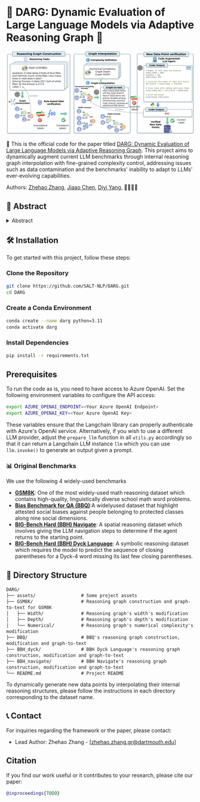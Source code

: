 # 🌟 DARG: Dynamic Evaluation of Large Language Models via Adaptive Reasoning Graph 🌟
![Project Banner](https://github.com/SALT-NLP/DARG/blob/main/assets/framework.png)

🚀 This is the official code for the paper titled [DARG: Dynamic Evaluation of Large Language Models via Adaptive Reasoning Graph](https://arxiv.org). This project aims to dynamically augment current LLM benchmarks through internal reasoning graph interpolation with fine-grained complexity control, addressing issues such as data contamination and the benchmarks' inability to adapt to LLMs' ever-evolving capabilities.

Authors: [Zhehao Zhang](https://zzh-sjtu.github.io/zhehaozhang.github.io/), [Jiaao Chen](https://cs.stanford.edu/people/jiaaoc/), [Diyi Yang](https://cs.stanford.edu/~diyiy/), 👩‍💼👨‍💼

## 🌟 Abstract

<details><summary>Abstract</summary>

The current paradigm of evaluating Large Language Models (LLMs) through static benchmarks comes with significant limitations, such as vulnerability to data contamination and a lack of adaptability to the evolving capabilities of LLMs. Therefore, evaluation methods that can adapt and generate evaluation data with controlled complexity are urgently needed. In this work, we introduce Dynamic Evaluation of LLMs via Adaptive Reasoning Graph Evolvement (DARG) to dynamically extend current benchmarks with controlled complexity and diversity. Specifically, we first extract the reasoning graphs of data points in current benchmarks and then perturb the reasoning graphs to generate novel testing data. Such newly generated test samples can have different levels of complexity while maintaining linguistic diversity similar to the original benchmarks. We further use a code-augmented LLM to ensure the label correctness of newly generated data. We apply our DARG framework to diverse reasoning tasks in four domains with 15 state-of-the-art LLMs. Experimental results show that almost all LLMs experience a performance decrease with increased complexity and certain LLMs exhibit significant drops. Additionally, we find that LLMs exhibit more biases when being evaluated via the data generated by DARG with higher complexity levels. These observations provide useful insights into how to dynamically and adaptively evaluate LLMs. 

</details>

## 🛠️ Installation

To get started with this project, follow these steps:

### Clone the Repository

```bash
git clone https://github.com/SALT-NLP/DARG.git
cd DARG
```

### Create a Conda Environment

```bash
conda create --name darg python=3.11
conda activate darg
```

### Install Dependencies

```bash
pip install -r requirements.txt
```

## Prerequisites
To run the code as is, you need to have access to Azure OpenAI. Set the following environment variables to configure the API access:

```bash
export AZURE_OPENAI_ENDPOINT=<Your Azure OpenAI Endpoint>
export AZURE_OPENAI_KEY=<Your Azure OpenAI Key>
```

These variables ensure that the Langchain library can properly authenticate with Azure's OpenAI service. Alternatively, if you wish to use a different LLM provider, adjust the `prepare_llm` function in all `utils.py` accordingly so that it can return a Langchain LLM instance `llm` which you can use `llm.invoke()` to generate an output given a prompt.


### 📊 Original Benchmarks
We use the following 4 widely-used benchmarks 

- **[GSM8K](https://github.com/openai/grade-school-math)**: One of the most widely-used math reasoning dataset which contains high-quality, linguistically diverse school math word problems.
- **[Bias Benchmark for QA (BBQ)](https://huggingface.co/datasets/heegyu/bbq)**:A widelyused dataset that highlight attested social biases against people belonging to protected classes along nine social dimensions.
- **[BIG-Bench Hard (BBH) Navigate](https://huggingface.co/datasets/lukaemon/bbh/viewer/navigate)**: A spatial reasoning dataset which involves giving the LLM navigation steps to determine if the agent returns to the starting point.
- **[BIG-Bench Hard (BBH) Dyck Language](https://huggingface.co/datasets/lukaemon/bbh/viewer/dyck_languages)**: A symbolic reasoning dataset which requires the model to predict the sequence of closing parentheses for a Dyck-4 word missing its last few closing parentheses.


## 📁 Directory Structure

```
DARG/
├── assets/                 # Some project assets
├── GSM8K/                  # Reasoning graph construction and graph-to-text for GSM8K
│   ├── Width/              # Reasoning graph's width's modification
│   ├── Depth/              # Reasoning graph's depth's modification
│   └── Numerical/          # Reasoning graph's numerical complexity's modification
├── BBQ/                    # BBQ's reasoning graph construction, modification and graph-to-text
├── BBH_dyck/               # BBH Dyck Language's reasoning graph construction, modification and graph-to-text 
├── BBH_navigate/           # BBH Navigate's reasoning graph construction, modification and graph-to-text
└── README.md               # Project README
```

To dynamically generate new data points by interpolating their internal reasoning structures, please follow the instructions in each directory corresponding to the dataset name.

## 📞 Contact

For inquiries regarding the framework or the paper, please contact:
- Lead Author: Zhehao Zhang - [zhehao.zhang.gr@dartmouth.edu]


## Citation
If you find our work useful or it contributes to your research, please cite our paper:

```bibtex
@inproceedings{TODO}
```